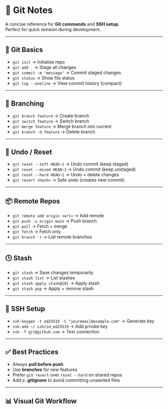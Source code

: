 # 🚀 Git Notes

A concise reference for **Git commands** and **SSH setup**.  
Perfect for quick revision during development.

---

## 📌 Git Basics
- `git init` → Initialize repo  
- `git add .` → Stage all changes  
- `git commit -m "message"` → Commit staged changes  
- `git status` → Show file status  
- `git log --oneline` → View commit history (compact)  

---

## 🌿 Branching
- `git branch feature` → Create branch  
- `git switch feature` → Switch branch  
- `git merge feature` → Merge branch into current  
- `git branch -d feature` → Delete branch  

---

## 🔄 Undo / Reset
- `git reset --soft HEAD~1` → Undo commit (keep staged)  
- `git reset --mixed HEAD~1` → Undo commit (keep unstaged)  
- `git reset --hard HEAD~1` → Undo + delete changes  
- `git revert <hash>` → Safe undo (creates new commit)  

---

## 📦 Remote Repos
- `git remote add origin <url>` → Add remote  
- `git push -u origin main` → Push branch  
- `git pull` → Fetch + merge  
- `git fetch` → Fetch only  
- `git branch -r` → List remote branches  

---

## 🕒 Stash
- `git stash` → Save changes temporarily  
- `git stash list` → List stashes  
- `git stash apply stash@{0}` → Apply stash  
- `git stash pop` → Apply + remove stash  

---

## 🔑 SSH Setup
- `ssh-keygen -t ed25519 -C "youremail@example.com"` → Generate key  
- `ssh-add ~/.ssh/id_ed25519` → Add private key  
- `ssh -T git@github.com` → Test connection  

---

## ✅ Best Practices
- Always **pull before push**  
- Use **branches** for new features  
- Prefer `git revert` over `reset --hard` on shared repos  
- Add a **.gitignore** to avoid committing unwanted files  

---

## 📊 Visual Git Workflow
